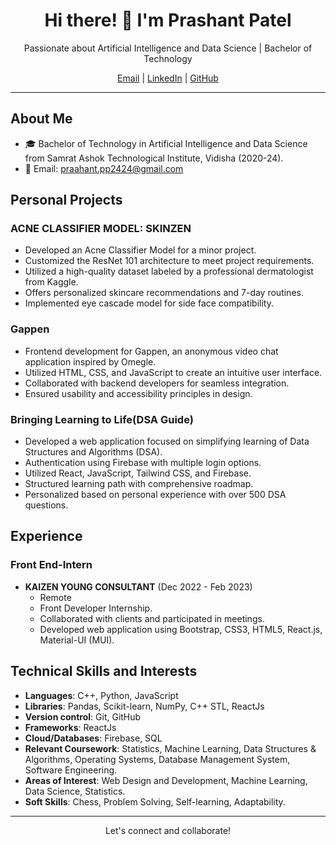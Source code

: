 

<h1 align="center">Hi there! 👋 I'm Prashant Patel</h1>

<p align="center">Passionate about Artificial Intelligence and Data Science | Bachelor of Technology</p>

<p align="center">
  <a href="mailto:praahant.pp2424@gmail.com">Email</a> |
  <a href="https://www.linkedin.com/in/prashantpatel/">LinkedIn</a> |
  <a href="https://github.com/prashant-pat24">GitHub</a>
</p>

---

## About Me

- 🎓 Bachelor of Technology in Artificial Intelligence and Data Science from Samrat Ashok Technological Institute, Vidisha (2020-24).
- 📧 Email: [praahant.pp2424@gmail.com](mailto:praahant.pp2424@gmail.com)

## Personal Projects

### ACNE CLASSIFIER MODEL: SKINZEN

- Developed an Acne Classifier Model for a minor project.
- Customized the ResNet 101 architecture to meet project requirements.
- Utilized a high-quality dataset labeled by a professional dermatologist from Kaggle.
- Offers personalized skincare recommendations and 7-day routines.
- Implemented eye cascade model for side face compatibility.

### Gappen

- Frontend development for Gappen, an anonymous video chat application inspired by Omegle.
- Utilized HTML, CSS, and JavaScript to create an intuitive user interface.
- Collaborated with backend developers for seamless integration.
- Ensured usability and accessibility principles in design.

### Bringing Learning to Life(DSA Guide)

- Developed a web application focused on simplifying learning of Data Structures and Algorithms (DSA).
- Authentication using Firebase with multiple login options.
- Utilized React, JavaScript, Tailwind CSS, and Firebase.
- Structured learning path with comprehensive roadmap.
- Personalized based on personal experience with over 500 DSA questions.

## Experience

### Front End-Intern
- **KAIZEN YOUNG CONSULTANT** (Dec 2022 - Feb 2023)
  - Remote
  - Front Developer Internship.
  - Collaborated with clients and participated in meetings.
  - Developed web application using Bootstrap, CSS3, HTML5, React.js, Material-UI (MUI).

## Technical Skills and Interests

- **Languages**: C++, Python, JavaScript
- **Libraries**: Pandas, Scikit-learn, NumPy, C++ STL, ReactJs
- **Version control**: Git, GitHub
- **Frameworks**: ReactJs
- **Cloud/Databases**: Firebase, SQL
- **Relevant Coursework**: Statistics, Machine Learning, Data Structures & Algorithms, Operating Systems, Database Management System, Software Engineering.
- **Areas of Interest**: Web Design and Development, Machine Learning, Data Science, Statistics.
- **Soft Skills**: Chess, Problem Solving, Self-learning, Adaptability.

---

<p align="center">Let's connect and collaborate!</p>
